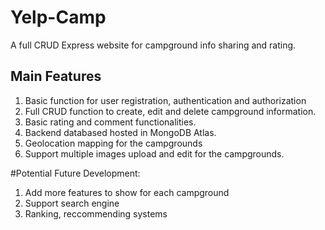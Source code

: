 # Yelp-Camp

A full CRUD Express website for campground info sharing and rating. 

## Main Features
1) Basic function for user registration, authentication and authorization
2) Full CRUD function to create, edit and delete campground information.
3) Basic rating and comment functionalities.
4) Backend databased hosted in MongoDB Atlas.
5) Geolocation mapping for the campgrounds
6) Support multiple images upload and edit for the campgrounds.

#Potential Future Development:
1) Add more features to show for each campground
2) Support search engine
3) Ranking, reccommending systems
